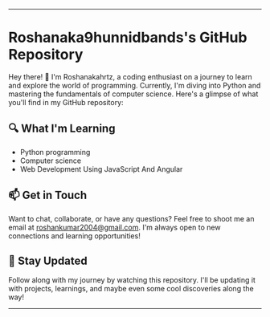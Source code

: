 

---

# Roshanaka9hunnidbands's GitHub Repository

Hey there! 👋 I'm Roshanakahrtz, a coding enthusiast on a journey to learn and explore the world of programming. Currently, I'm diving into Python and mastering the fundamentals of computer science. Here's a glimpse of what you'll find in my GitHub repository:

## 🔍 What I'm Learning
- Python programming
- Computer science
- Web Development Using JavaScript And Angular

## 📫 Get in Touch
Want to chat, collaborate, or have any questions? Feel free to shoot me an email at [roshankumar2004@gmail.com](mailto:roshankumar2004@gmail.com). I'm always open to new connections and learning opportunities!

## 🌱 Stay Updated
Follow along with my journey by watching this repository. I'll be updating it with projects, learnings, and maybe even some cool discoveries along the way!

---
